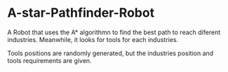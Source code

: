 # A-star-Pathfinder-Robot
A Robot that uses the A* algorithmn to find the best path to reach diferent industries. Meanwhile, it looks for tools for each industries.

Tools positions are randomly generated, but the industries position and tools requirements are given.
